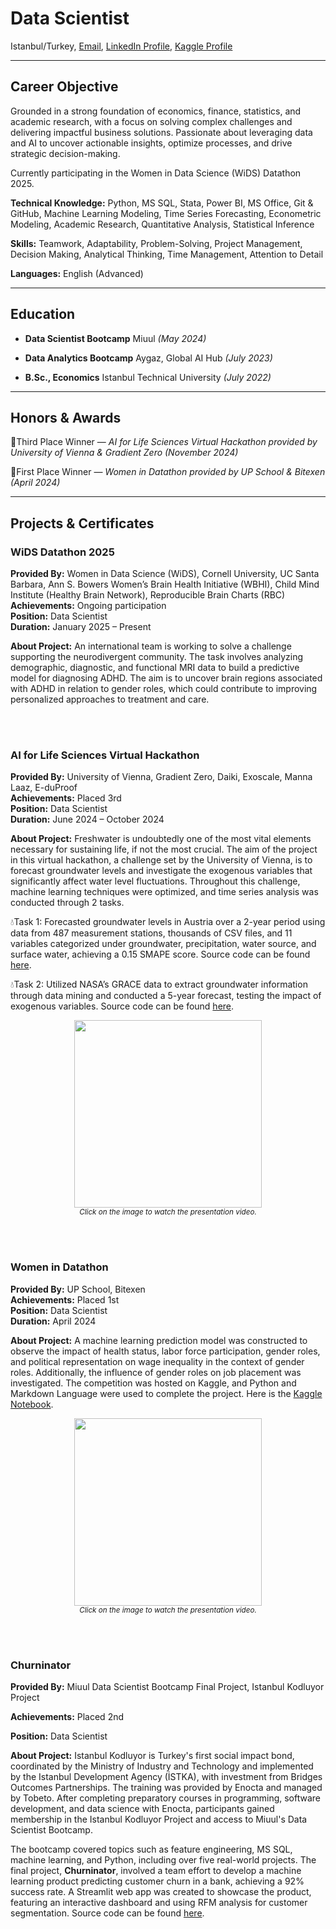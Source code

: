 Data Scientist
================================
Istanbul/Turkey, [Email](mailto:gizemoge2@gmail.com), [LinkedIn Profile], [Kaggle Profile]  

  [LinkedIn Profile]: https://www.linkedin.com/in/gizemoge/  
  [Kaggle Profile]: https://www.kaggle.com/gizemoge  

---

Career Objective
-------------------------
Grounded in a strong foundation of economics, finance, statistics, and academic research, with a focus on solving complex challenges and delivering impactful business solutions. Passionate about leveraging data and AI to uncover actionable insights, optimize processes, and drive strategic decision-making.

Currently participating in the Women in Data Science (WiDS) Datathon 2025.

**Technical Knowledge:** Python, MS SQL, Stata, Power BI, MS Office, Git & GitHub, Machine Learning Modeling,
Time Series Forecasting, Econometric Modeling, Academic Research, Quantitative Analysis, Statistical Inference

**Skills:** Teamwork, Adaptability, Problem-Solving, Project Management, Decision Making, Analytical Thinking, Time Management, Attention to Detail

**Languages:** English (Advanced)

---

Education
-------------------------
- **Data Scientist Bootcamp** Miuul *(May 2024)*
  
- **Data Analytics Bootcamp** Aygaz, Global AI Hub *(July 2023)* 

- **B.Sc., Economics**
  Istanbul Technical University *(July 2022)*  

---

Honors & Awards
-------------------------
🥉Third Place Winner — *AI for Life Sciences Virtual Hackathon provided by University of Vienna & Gradient Zero (November 2024)*

🥇First Place Winner — *Women in Datathon provided by UP School & Bitexen (April 2024)*

---

Projects & Certificates
-------------------------
### WiDS Datathon 2025
**Provided By:** Women in Data Science (WiDS), Cornell University, UC Santa Barbara, Ann S. Bowers Women’s Brain Health Initiative (WBHI), Child Mind Institute (Healthy Brain Network), Reproducible Brain Charts (RBC)<br>
**Achievements:** Ongoing participation<br>
**Position:** Data Scientist<br>
**Duration:** January 2025 – Present

**About Project:** An international team is working to solve a challenge supporting the neurodivergent community. The task involves analyzing demographic, diagnostic, and functional MRI data to build a predictive model for diagnosing ADHD. The aim is to uncover brain regions associated with ADHD in relation to gender roles, which could contribute to improving personalized approaches to treatment and care.


<br><br/>
### AI for Life Sciences Virtual Hackathon
**Provided By:** University of Vienna, Gradient Zero, Daiki, Exoscale, Manna Laaz, E-duProof<br>
**Achievements:** Placed 3rd<br>
**Position:** Data Scientist<br>
**Duration:** June 2024 – October 2024

**About Project:** Freshwater is undoubtedly one of the most vital elements necessary for sustaining life, if not the most crucial. The aim of the project in this virtual hackathon, a challenge set by the University of Vienna, is to forecast groundwater levels and investigate the exogenous variables that significantly affect water level fluctuations. Throughout this challenge, machine learning techniques were optimized, and time series analysis was conducted through 2 tasks.

💧Task 1: Forecasted groundwater levels in Austria over a 2-year period using data from 487 measurement stations, thousands of CSV files, and 11 variables categorized under groundwater, precipitation, water source, and surface water, achieving a 0.15 SMAPE score. Source code can be found [here](https://github.com/gizemoge/AI_4_Life_Sciences_Hackathon2_Task1).


💧Task 2: Utilized NASA’s GRACE data to extract groundwater information through data mining and conducted a 5-year forecast, testing the impact of exogenous variables. Source code can be found [here](https://github.com/dilaracankaya/AI_4_Life_Sciences_Hackathon2_Task2).

<div align="center">
    <a href="https://www.youtube.com/watch?v=UTqxLyytgKM">
        <img src="https://img.youtube.com/vi/UTqxLyytgKM/0.jpg" width="300">
    </a>
    <br>
    <small><em>Click on the image to watch the presentation video.</em></small>
</div>

<br><br/>
### Women in Datathon
**Provided By:** UP School, Bitexen<br>
**Achievements:** Placed 1st<br>
**Position:** Data Scientist<br>
**Duration:** April 2024

**About Project:** A machine learning prediction model was constructed to observe the impact of health status, labor force participation, gender roles, and political representation on wage inequality in the context of gender roles. Additionally, the influence of gender roles on job placement was investigated. The competition was hosted on Kaggle, and Python and Markdown Language were used to complete the project. Here is the [Kaggle Notebook](https://www.kaggle.com/code/edacelikeloglu/1st-place-upschoolxbitexen-datathon-mar24).

<div align="center">
    <a href="https://www.youtube.com/watch?v=c_L3OH6Hng4">
        <img src="https://img.youtube.com/vi/c_L3OH6Hng4/0.jpg" width="300">
    </a>
    <br>
    <small><em>Click on the image to watch the presentation video.</em></small>
</div>


<br><br/>
### Churninator
**Provided By:** Miuul Data Scientist Bootcamp Final Project, Istanbul Kodluyor Project

**Achievements:** Placed 2nd

**Position:** Data Scientist

**About Project:** Istanbul Kodluyor is Turkey's first social impact bond, coordinated by the Ministry of Industry and Technology and implemented by the Istanbul Development Agency (İSTKA), with investment from Bridges Outcomes Partnerships. The training was provided by Enocta and managed by Tobeto. After completing preparatory courses in programming, software development, and data science with Enocta, participants gained membership in the Istanbul Kodluyor Project and access to Miuul's Data Scientist Bootcamp.

The bootcamp covered topics such as feature engineering, MS SQL, machine learning, and Python, including over five real-world projects. The final project, **Churninator**, involved a team effort to develop a machine learning product predicting customer churn in a bank, achieving a 92% success rate. A Streamlit web app was created to showcase the product, featuring an interactive dashboard and using RFM analysis for customer segmentation. Source code can be found [here](https://github.com/EdaCelikeloglu/Churninator).
